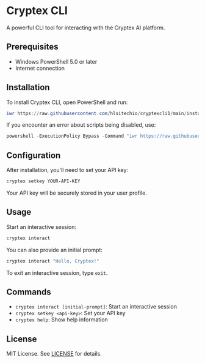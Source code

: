 # Cryptex CLI

A powerful CLI tool for interacting with the Cryptex AI platform.

## Prerequisites

- Windows PowerShell 5.0 or later
- Internet connection

## Installation

To install Cryptex CLI, open PowerShell and run:

```powershell
iwr https://raw.githubusercontent.com/hlsitechio/cryptexcli1/main/install.ps1 -UseBasicParsing | iex
```

If you encounter an error about scripts being disabled, use:

```powershell
powershell -ExecutionPolicy Bypass -Command "iwr https://raw.githubusercontent.com/hlsitechio/cryptexcli1/main/install.ps1 -UseBasicParsing | iex"
```

## Configuration

After installation, you'll need to set your API key:

```powershell
cryptex setkey YOUR-API-KEY
```

Your API key will be securely stored in your user profile.

## Usage

Start an interactive session:

```powershell
cryptex interact
```

You can also provide an initial prompt:

```powershell
cryptex interact "Hello, Cryptex!"
```

To exit an interactive session, type `exit`.

## Commands

- `cryptex interact [initial-prompt]`: Start an interactive session
- `cryptex setkey <api-key>`: Set your API key
- `cryptex help`: Show help information

## License

MIT License. See [LICENSE](LICENSE) for details.